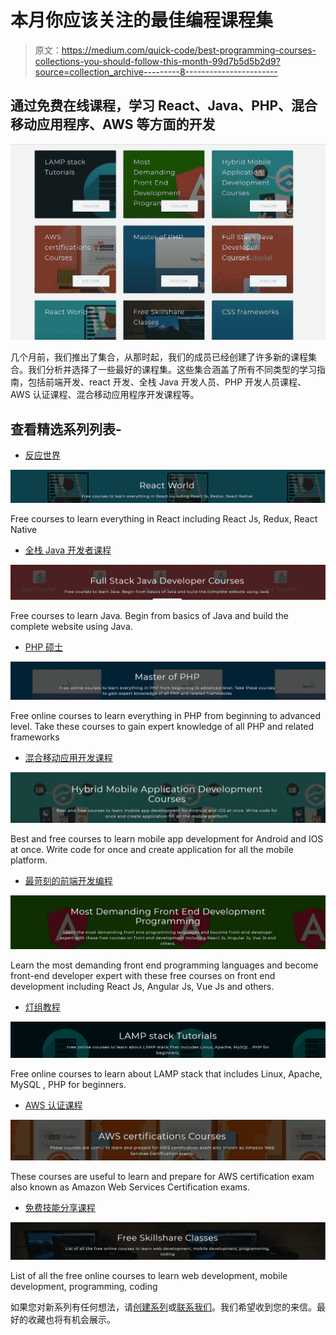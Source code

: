 # 本月你应该关注的最佳编程课程集

> 原文：<https://medium.com/quick-code/best-programming-courses-collections-you-should-follow-this-month-99d7b5d5b2d9?source=collection_archive---------8----------------------->

## 通过免费在线课程，学习 React、Java、PHP、混合移动应用程序、AWS 等方面的开发

![](img/098d02afad28c651d7c52411312c41cb.png)

几个月前，我们推出了集合，从那时起，我们的成员已经创建了许多新的课程集合。我们分析并选择了一些最好的课程集。这些集合涵盖了所有不同类型的学习指南，包括前端开发、react 开发、全栈 Java 开发人员、PHP 开发人员课程、AWS 认证课程、混合移动应用程序开发课程等。

## 查看精选系列列表-

*   [反应世界](http://www.quickcode.co/course/collections/React-World/94)

![](img/c22d6367f0aa7fbb885fe01de5bcc47f.png)

Free courses to learn everything in React including React Js, Redux, React Native

*   [全栈 Java 开发者课程](http://www.quickcode.co/course/collections/Full-Stack-Java-Developer-Courses/95)

![](img/afacbda3a6f9cdd880cbbd2d6aa6c8b9.png)

Free courses to learn Java. Begin from basics of Java and build the complete website using Java.

*   [PHP 硕士](https://www.quickcode.co/course/collections/Master-of-PHP/155)

![](img/68c3e6a96b8e316d302e742c0dad4c93.png)

Free online courses to learn everything in PHP from beginning to advanced level. Take these courses to gain expert knowledge of all PHP and related frameworks

*   [混合移动应用开发课程](http://www.quickcode.co/course/collections/Hybrid-Mobile-Application-Development-Courses/157)

![](img/2a5f3d00602c57fc2b0d4f6a471951ed.png)

Best and free courses to learn mobile app development for Android and IOS at once. Write code for once and create application for all the mobile platform.

*   [最苛刻的前端开发编程](http://www.quickcode.co/course/collections/Most-Demanding-Front-End-Development-Programming/158)

![](img/736f418c2c55da5142848baed7dede98.png)

Learn the most demanding front end programming languages and become front-end developer expert with these free courses on front end development including React Js, Angular Js, Vue Js and others.

*   [灯组教程](http://www.quickcode.co/course/collections/LAMP-stack-Tutorials/159)

![](img/d0dd823cd2ad676f566d2d2e9ef1a622.png)

Free online courses to learn about LAMP stack that includes Linux, Apache, MySQL , PHP for beginners.

*   [AWS 认证课程](http://www.quickcode.co/course/collections/AWS-certifications-Courses/156)

![](img/3f79091cbdeedd3870ef4482ac1cd913.png)

These courses are useful to learn and prepare for AWS certification exam also known as Amazon Web Services Certification exams.

*   [免费技能分享课程](http://www.quickcode.co/course/collections/Free-Skillshare-Classes/29)

![](img/61270b8253f82e31b1947a739f0d5da8.png)

List of all the free online courses to learn web development, mobile development, programming, coding

如果您对新系列有任何想法，请[创建系列](https://www.quickcode.co/collections)或[联系我们](https://twitter.com/QuickCode17)。我们希望收到您的来信。最好的收藏也将有机会展示。